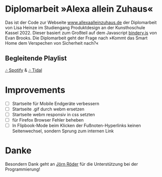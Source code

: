 # Diplomarbeit »Alexa allein Zuhaus«

Das ist der Code zur Webseite www.allexaalleinzuhaus.de der Diplomarbeit von Lisa Heinze im Studiengang Produktdesign an der Kunsthoschule Kassel 2022. 
Dieser basiert zum Großteil auf dem Javascript [bindery.js](https://github.com/evnbr/bindery) von Evan Brooks. Die Diplomarbeit geht der Frage nach »Kommt das Smart Home dem Verspechen von Sicherheit nach?« 

## Begleitende Playlist
<a href="https://open.spotify.com/playlist/1cEgwreM7RhbkgfPLDEAID" target="_blank" rel="noopener">🎶 Spotify</a> &
<a href="https://tidal.com/browse/playlist/743f664d-e7d0-47bd-9e32-7ee039d37896" target="_blank" rel="noopener">🎶 Tidal</a>

# Improvements 

- [ ] Startseite für Mobile Endgeräte verbessern 
- [ ] Startseite .gif durch webm ersetzen 
- [ ] Startseite webm responsiv in css setzten
- [ ] für Firefox Browser Fehler beheben 
- [ ] In Flipbook-Mode beim Klicken der Fußnoten-Hyperlinks keinen Seitenwechsel, sondern Sprung zum internen Link

# Danke

Besondern Dank geht an [Jörn Röder](https://github.com/joernroeder) für die Unterstützung bei der Programmierung!

